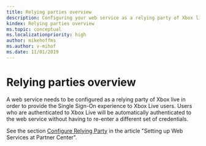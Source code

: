 ```yaml
---
title: Relying parties overview
description: Configuring your web service as a relying party of Xbox live in order to provide the Single Sign-On experience to Xbox Live users.
kindex: Relying parties overview
ms.topic: conceptual
ms.localizationpriority: high
author: mikehoffms
ms.author: v-mihof
ms.date: 11/01/2019
---
```


# Relying parties overview

A web service needs to be configured as a relying party of Xbox live in order to provide the Single Sign-On experience to Xbox Live users.
Users who are authenticated to Xbox Live will be automatically authenticated to the web service without having to re-enter a different set of credentials.

See the section [Configure Relying Party](../web-services/live-web-services.md#configure-relying-party) in the article "Setting up Web Services at Partner Center".


<!-- {% jumppage its %} -->
